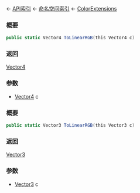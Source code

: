 ← [API索引](Api-Index) ← [命名空间索引](Namespace-Index) ← [ColorExtensions](VRageMath.ColorExtensions)

### 概要

```csharp
public static Vector4 ToLinearRGB(this Vector4 c)
```

### 返回

[Vector4](VRageMath.Vector4)

### 参数

* [Vector4](VRageMath.Vector4) c
### 概要

```csharp
public static Vector3 ToLinearRGB(this Vector3 c)
```

### 返回

[Vector3](VRageMath.Vector3)

### 参数

* [Vector3](VRageMath.Vector3) c

